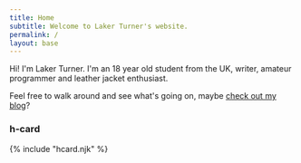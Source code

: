 ```yaml
---
title: Home
subtitle: Welcome to Laker Turner's website.
permalink: /
layout: base
---
```


Hi! I'm Laker Turner. I'm an 18 year old student from the UK, writer, amateur programmer and leather jacket enthusiast.

Feel free to walk around and see what's going on, maybe [check out my blog](/blog)?

### h-card

{% include "hcard.njk" %}